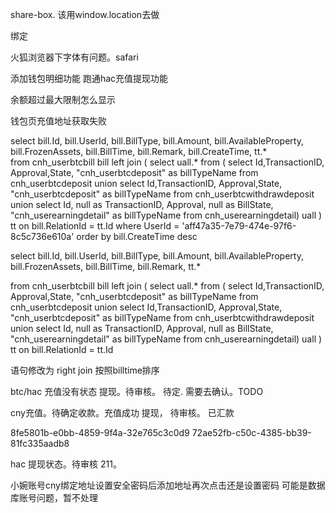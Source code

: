 share-box.  该用window.location去做

绑定


火狐浏览器下字体有问题。safari


添加钱包明细功能
跑通hac充值提现功能

余额超过最大限制怎么显示

钱包页充值地址获取失败

select 
bill.Id,
bill.UserId,
bill.BillType,
bill.Amount,
bill.AvailableProperty,
bill.FrozenAssets,
bill.BillTime,
bill.Remark,
bill.CreateTime,
tt.*  
from cnh_userbtcbill bill 
left join (
  select uall.* from (
  select Id,TransactionID, Approval,State, "cnh_userbtcdeposit" as billTypeName    from cnh_userbtcdeposit
  union 
  select Id,TransactionID, Approval,State,  "cnh_userbtcdeposit" as billTypeName    from cnh_userbtcwithdrawdeposit
  union 
  select Id, null as TransactionID,  Approval, null as BillState,  "cnh_userearningdetail" as billTypeName   from cnh_userearningdetail) uall
) tt
on bill.RelationId = tt.Id
where UserId = 'aff47a35-7e79-474e-97f6-8c5c736e610a'
order by bill.CreateTime desc



select 
bill.Id,
bill.UserId,
bill.BillType,
bill.Amount,
bill.AvailableProperty,
bill.FrozenAssets,
bill.BillTime,
bill.Remark,
tt.*  

from cnh_userbtcbill bill 
left join (
  select uall.* from (
  select Id,TransactionID, Approval,State, "cnh_userbtcdeposit" as billTypeName    from cnh_userbtcdeposit
  union 
  select Id,TransactionID, Approval,State,  "cnh_userbtcdeposit" as billTypeName    from cnh_userbtcwithdrawdeposit
  union 
  select Id, null as TransactionID,  Approval, null as BillState,  "cnh_userearningdetail" as billTypeName   from cnh_userearningdetail) uall
) tt
on bill.RelationId = tt.Id



语句修改为 right join  按照billtime排序




btc/hac  充值没有状态
提现。待审核。   待定.    需要去确认。TODO

cny充值。待确定收款。充值成功
提现，   待审核。 已汇款

8fe5801b-e0bb-4859-9f4a-32e765c3c0d9
72ae52fb-c50c-4385-bb39-81fc335aadb8



hac 提现状态。待审核 211。

小婉账号cny绑定地址设置安全密码后添加地址再次点击还是设置密码
可能是数据库账号问题，暂不处理
